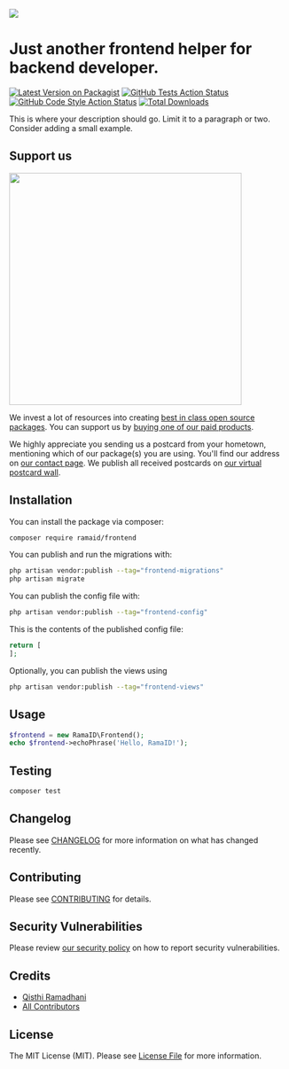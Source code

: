 
[<img src="https://github-ads.s3.eu-central-1.amazonaws.com/support-ukraine.svg?t=1" />](https://supportukrainenow.org)

# Just another frontend helper for backend developer.

[![Latest Version on Packagist](https://img.shields.io/packagist/v/ramaid/frontend.svg?style=flat-square)](https://packagist.org/packages/ramaid/frontend)
[![GitHub Tests Action Status](https://img.shields.io/github/workflow/status/ramaid/frontend/run-tests?label=tests)](https://github.com/ramaid/frontend/actions?query=workflow%3Arun-tests+branch%3Amain)
[![GitHub Code Style Action Status](https://img.shields.io/github/workflow/status/ramaid/frontend/Check%20&%20fix%20styling?label=code%20style)](https://github.com/ramaid/frontend/actions?query=workflow%3A"Check+%26+fix+styling"+branch%3Amain)
[![Total Downloads](https://img.shields.io/packagist/dt/ramaid/frontend.svg?style=flat-square)](https://packagist.org/packages/ramaid/frontend)

This is where your description should go. Limit it to a paragraph or two. Consider adding a small example.

## Support us

[<img src="https://github-ads.s3.eu-central-1.amazonaws.com/frontend.jpg?t=1" width="419px" />](https://spatie.be/github-ad-click/frontend)

We invest a lot of resources into creating [best in class open source packages](https://spatie.be/open-source). You can support us by [buying one of our paid products](https://spatie.be/open-source/support-us).

We highly appreciate you sending us a postcard from your hometown, mentioning which of our package(s) you are using. You'll find our address on [our contact page](https://spatie.be/about-us). We publish all received postcards on [our virtual postcard wall](https://spatie.be/open-source/postcards).

## Installation

You can install the package via composer:

```bash
composer require ramaid/frontend
```

You can publish and run the migrations with:

```bash
php artisan vendor:publish --tag="frontend-migrations"
php artisan migrate
```

You can publish the config file with:

```bash
php artisan vendor:publish --tag="frontend-config"
```

This is the contents of the published config file:

```php
return [
];
```

Optionally, you can publish the views using

```bash
php artisan vendor:publish --tag="frontend-views"
```

## Usage

```php
$frontend = new RamaID\Frontend();
echo $frontend->echoPhrase('Hello, RamaID!');
```

## Testing

```bash
composer test
```

## Changelog

Please see [CHANGELOG](CHANGELOG.md) for more information on what has changed recently.

## Contributing

Please see [CONTRIBUTING](https://github.com/spatie/.github/blob/main/CONTRIBUTING.md) for details.

## Security Vulnerabilities

Please review [our security policy](../../security/policy) on how to report security vulnerabilities.

## Credits

- [Qisthi Ramadhani](https://github.com/ramaID)
- [All Contributors](../../contributors)

## License

The MIT License (MIT). Please see [License File](LICENSE.md) for more information.
